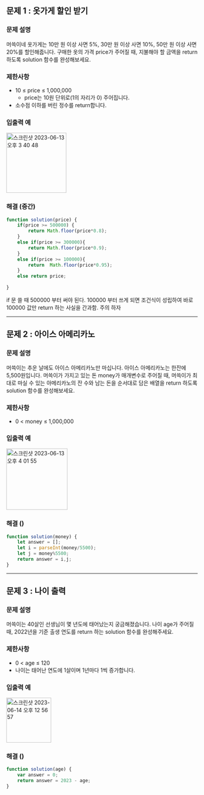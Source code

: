 ## 문제 1 : 옷가게 할인 받기
### 문제 설명
머쓱이네 옷가게는 10만 원 이상 사면 5%, 30만 원 이상 사면 10%, 50만 원 이상 사면 20%를 할인해줍니다.
구매한 옷의 가격 price가 주어질 때, 지불해야 할 금액을 return 하도록 solution 함수를 완성해보세요.

### 제한사항
- 10 ≤ price ≤ 1,000,000
   - price는 10원 단위로(1의 자리가 0) 주어집니다.
- 소수점 이하를 버린 정수를 return합니다.
### 입출력 예
<img width="158" alt="스크린샷 2023-06-13 오후 3 40 48" src="https://github.com/EUN-HA-CHOI/HTML-CSS-JS-Study/assets/97012561/2a1f4053-b763-4408-8c28-8ff765ef8e5d">

### 해결 (중간)
```javascript
function solution(price) {
    if(price >= 500000) {
        return Math.floor(price*0.8);
    }
    else if(price >= 300000){
        return Math.floor(price*0.9);
    }
    else if(price >= 100000){
        return  Math.floor(price*0.95);
    }
    else return price;
  
}
```
if 문 쓸 때 500000 부터 써야 된다. 100000 부터 쓰게 되면 조건식이 성립하여 바로 100000 값만 return 하는 사실을 간과함. 주의 하자

<hr>

## 문제 2 : 아이스 아메리카노 
### 문제 설명
머쓱이는 추운 날에도 아이스 아메리카노만 마십니다. 아이스 아메리카노는 한잔에 5,500원입니다. 머쓱이가 가지고 있는 돈 money가 매개변수로 주어질 때, 머쓱이가 최대로 마실 수 있는 아메리카노의 잔 수와 남는 돈을 순서대로 담은 배열을 return 하도록 solution 함수를 완성해보세요.

### 제한사항
- 0 < money ≤ 1,000,000

### 입출력 예
<img width="161" alt="스크린샷 2023-06-13 오후 4 01 55" src="https://github.com/EUN-HA-CHOI/HTML-CSS-JS-Study/assets/97012561/c778c997-4af5-404b-9fbb-8c4541497e2c">

### 해결 ()
```javascript
function solution(money) {
    let answer = [];
    let i = parseInt(money/5500);
    let j = money%5500;
    return answer = i,j;
}
```

<hr>

## 문제 3 : 나이 출력
### 문제 설명
머쓱이는 40살인 선생님이 몇 년도에 태어났는지 궁금해졌습니다. 나이 age가 주어질 때, 2022년을 기준 출생 연도를 return 하는 solution 함수를 완성해주세요.

### 제한사항
- 0 < age ≤ 120
- 나이는 태어난 연도에 1살이며 1년마다 1씩 증가합니다.

### 입출력 예
<img width="118" alt="스크린샷 2023-06-14 오후 12 56 57" src="https://github.com/EUN-HA-CHOI/HTML-CSS-JS-Study/assets/97012561/f312e399-8583-491d-9e03-e03fc7c40202">

### 해결 ()
```javascript
function solution(age) {
    var answer = 0;
    return answer = 2023 - age;
}
```
